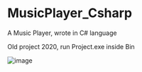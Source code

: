 # MusicPlayer_Csharp
A Music Player, wrote in C# language

Old project 2020, run Project.exe inside Bin

![image](https://github.com/trantoan62/MusicPlayer_Csharp/assets/106214673/a8d8f6ee-2af7-4cf8-9432-ecdc1c98935f)
